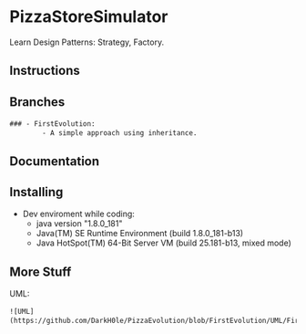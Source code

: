# PizzaStoreSimulator

Learn Design Patterns: Strategy, Factory.
## Instructions

## Branches
	
	### - FirstEvolution:
			- A simple approach using inheritance.

## Documentation

## Installing
  - Dev enviroment while coding:
    - java version "1.8.0_181"
    - Java(TM) SE Runtime Environment (build 1.8.0_181-b13)
    - Java HotSpot(TM) 64-Bit Server VM (build 25.181-b13, mixed mode)

## More Stuff

UML:

	![UML](https://github.com/DarkH0le/PizzaEvolution/blob/FirstEvolution/UML/FirstEvolution.png)
	
